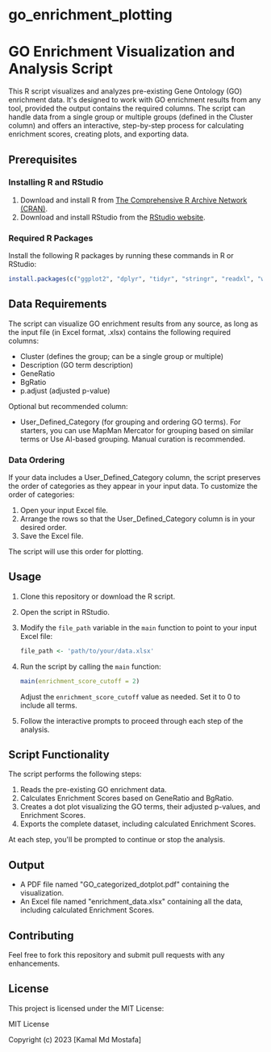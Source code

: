 # go_enrichment_plotting
# GO Enrichment Visualization and Analysis Script

This R script visualizes and analyzes pre-existing Gene Ontology (GO) enrichment data. It's designed to work with GO enrichment results from any tool, provided the output contains the required columns. The script can handle data from a single group or multiple groups (defined in the Cluster column) and offers an interactive, step-by-step process for calculating enrichment scores, creating plots, and exporting data.

## Prerequisites

### Installing R and RStudio

1. Download and install R from [The Comprehensive R Archive Network (CRAN)](https://cran.r-project.org/).
2. Download and install RStudio from the [RStudio website](https://www.rstudio.com/products/rstudio/download/).

### Required R Packages

Install the following R packages by running these commands in R or RStudio:

```R
install.packages(c("ggplot2", "dplyr", "tidyr", "stringr", "readxl", "writexl", "extrafont"))
```

## Data Requirements

The script can visualize GO enrichment results from any source, as long as the input file (in Excel format, .xlsx) contains the following required columns:

- Cluster (defines the group; can be a single group or multiple)
- Description (GO term description)
- GeneRatio
- BgRatio
- p.adjust (adjusted p-value)

Optional but recommended column:
- User_Defined_Category (for grouping and ordering GO terms). For starters, you can use MapMan Mercator for grouping based on similar terms or Use AI-based grouping. Manual curation is recommended. 

### Data Ordering

If your data includes a User_Defined_Category column, the script preserves the order of categories as they appear in your input data. To customize the order of categories:

1. Open your input Excel file.
2. Arrange the rows so that the User_Defined_Category column is in your desired order.
3. Save the Excel file.

The script will use this order for plotting.

## Usage

1. Clone this repository or download the R script.
2. Open the script in RStudio.
3. Modify the `file_path` variable in the `main` function to point to your input Excel file:

   ```R
   file_path <- 'path/to/your/data.xlsx'
   ```

4. Run the script by calling the `main` function:

   ```R
   main(enrichment_score_cutoff = 2)
   ```

   Adjust the `enrichment_score_cutoff` value as needed. Set it to 0 to include all terms.

5. Follow the interactive prompts to proceed through each step of the analysis.

## Script Functionality

The script performs the following steps:

1. Reads the pre-existing GO enrichment data.
2. Calculates Enrichment Scores based on GeneRatio and BgRatio.
3. Creates a dot plot visualizing the GO terms, their adjusted p-values, and Enrichment Scores.
4. Exports the complete dataset, including calculated Enrichment Scores.

At each step, you'll be prompted to continue or stop the analysis.

## Output

- A PDF file named "GO_categorized_dotplot.pdf" containing the visualization.
- An Excel file named "enrichment_data.xlsx" containing all the data, including calculated Enrichment Scores.

## Contributing

Feel free to fork this repository and submit pull requests with any enhancements.

## License

This project is licensed under the MIT License:

MIT License

Copyright (c) 2023 [Kamal Md Mostafa]
